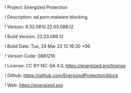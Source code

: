 ! Project: Energized Protection

! Description: ad.porn.malware blocking.

! Version: 6.32.0810.22.03.088.12

! Build Version: 22.03.088.12

! Build Date: Tue, 29 Mar 22 12:16:20 +06

! Version Code: 0881216

! License: CC BY-NC-SA 4.0, https://energized.pro/license

! Github: https://github.com/EnergizedProtection/block

! Web: https://energized.pro
